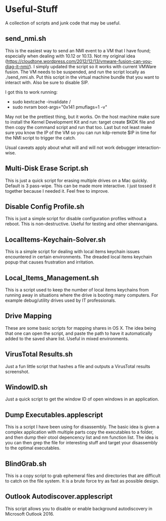 # Useful-Stuff
A collection of scripts and junk code that may be useful.


## send_nmi.sh
This is the easiest way to send an NMI event to a VM that I have found; especially when dealing with 10.12 or 10.13. Not my original idea (https://cloudtone.wordpress.com/2012/12/13/vmware-fusion-can-you-diag-it-nmi/). I simply updated the script so it works with current VMWare fusion. The VM needs to be suspended, and run the script locally as ./send_nmi.sh. Put this script in the virtual machine bundle that you want to interact with. Also be sure to disable SIP.

I got this to work running: 
- sudo kextcache -invalidate / 
- sudo nvram boot-args="0x141 pmuflags=1 -v"

May not be the prettiest thing, but it works. On the host machine make sure to install the Kernel Development Kit and run: target create $KDK file and then copy the command script and run that too. Last but not least make sure you know the IP of the VM so you can run kdp-remote $IP in time for the NMI script to trigger the catch.

Usual caveats apply about what will and will not work debugger interaction-wise.

## Multi-Disk Erase Script.sh
This is just a quick script for erasing multiple drives on a Mac quickly. Default is 3 pass-wipe. This can be made more interactive. I just tossed it together because I needed it. Feel free to improve.

## Disable Config Profile.sh
This is just a simple script for disable configuration profiles without a reboot. This is non-destructive. Useful for testing and other shennanigans.

## LocalItems-Keychain-Solver.sh
This is a simple script for dealing with local items keychain issues encountered in certain environments. The dreaded local items keychain popup that causes frustration and irritation.

## Local_Items_Management.sh
This is a script used to keep the number of local items keychains from running away in situations where the drive is booting many computers. For example debug/utility drives used by IT professionals.

## Drive Mapping
These are some basic scripts for mapping shares in OS X. The idea being that one can open the script, and paste the path to have it automatically added to the saved share list. Useful in mixed environments.

## VirusTotal Results.sh
Just a fun little script that hashes a file and outputs a VirusTotal results screenshot.

## WindowID.sh
Just a quick script to get the window ID of open windows in an application.

## Dump Executables.applescript
This is a script I have been using for disassembly. The basic idea is given a complex application with multiple parts copy the executables to a folder, and then dump their otool depencency list and nm function list. The idea is you can then grep the file for interesting stuff and target your disassembly to the optimal executables.

## BlindGrab.sh
This is a copy script to grab ephemeral files and directories that are difficult to catch on the file system. It is a brute force try as fast as possible design.

## Outlook Autodiscover.applescript
This script allows you to disable or enable background autodiscovery in Microsoft Outlook 2016.
